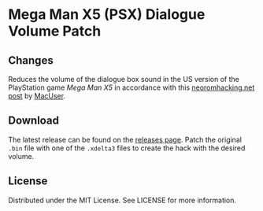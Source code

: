 # Mega Man X5 (PSX) Dialogue Volume Patch

## Changes
Reduces the volume of the dialogue box sound
in the US version of the PlayStation game
*Mega Man X5*
in accordance with this
[neoromhacking.net post](https://neoromhacking.net/thread.php?pid=706#706)
by
[MacUser](https://neoromhacking.net/profile.php?id=195).

## Download
The latest release can be found on the
[releases page](https://github.com/lightbulb-sun/x5-volume/releases).
Patch the original `.bin` file with one of the `.xdelta3` files
to create the hack with the desired volume.

## License
Distributed under the MIT License. See LICENSE for more information.
